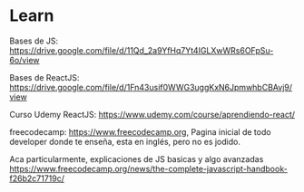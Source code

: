 # Learn

Bases de JS: 
https://drive.google.com/file/d/11Qd_2a9YfHq7Yt4IGLXwWRs6OFpSu-6o/view

Bases de ReactJS:
https://drive.google.com/file/d/1Fn43usif0WWG3uggKxN6JpmwhbCBAvj9/view

Curso Udemy ReactJS:
https://www.udemy.com/course/aprendiendo-react/

freecodecamp: 
https://www.freecodecamp.org,
Pagina inicial de todo developer donde te enseña, esta en inglés, pero no es jodido. 

Aca particularmente, explicaciones de JS basicas y algo avanzadas
https://www.freecodecamp.org/news/the-complete-javascript-handbook-f26b2c71719c/
